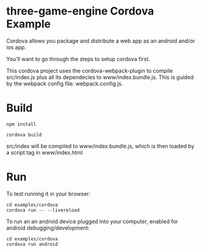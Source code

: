 # three-game-engine Cordova Example

Cordova allows you package and distribute a web app as an android and/or ios app.

You'll want to go through the steps to setup cordova first.


This cordova project uses the cordova-webpack-plugin to compile src/index.js plus all its dependecies to www/index.bundle.js.
This is guided by the webpack config file: webpack.config.js.


# Build

```
npm install

cordova build
```

src/index will be compiled to www/index.bundle.js, which is then loaded by a script tag in www/index.html

# Run

To test running it in your browser:
```
cd examples/cordova
cordova run -- --livereload
```

To run an an android device plugged into your computer, enabled for android debugging/development:
```
cd examples/cordova
cordova run android
```